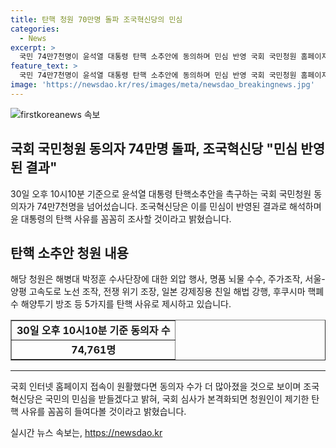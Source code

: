 ```yaml
---
title: 탄핵 청원 70만명 돌파 조국혁신당의 민심
categories:
  - News
excerpt: >
  국민 74만7천명이 윤석열 대통령 탄핵 소추안에 동의하며 민심 반영 국회 국민청원 홈페이지에 등록된 청원 동의자가 30일 오후 10시10분 기준으로 74만7천614명을 돌파했다. 조국혁신당은 민심 반영 결과라며 윤 대통령의 탄핵 사유를 검토할 것이라고 밝혀 전했다. 국민 청원의 동의 인원이 빠르게 늘어나자, 김보협 수석대변인은 국회 인터넷 홈페이지 접속이 원활했다면 이미 100만명을 넘었을 것”이라며 국민 청원에 대한 국회 심사가 본격화되면 청원인이 제기한 탄핵 사유를 꼼꼼히 들여다볼 것이라고 밝혔다.
feature_text: >
  국민 74만7천명이 윤석열 대통령 탄핵 소추안에 동의하며 민심 반영 국회 국민청원 홈페이지에 등록된 청원 동의자가 30일 오후 10시10분 기준으로 74만7천614명을 돌파했다. 조국혁신당은 민심 반영 결과라며 윤 대통령의 탄핵 사유를 검토할 것이라고 밝혀 전했다. 국민 청원의 동의 인원이 빠르게 늘어나자, 김보협 수석대변인은 국회 인터넷 홈페이지 접속이 원활했다면 이미 100만명을 넘었을 것”이라며 국민 청원에 대한 국회 심사가 본격화되면 청원인이 제기한 탄핵 사유를 꼼꼼히 들여다볼 것이라고 밝혔다.
image: 'https://newsdao.kr/res/images/meta/newsdao_breakingnews.jpg'
---
```


<p><img src="https://newsdao.kr/res/images/meta/newsdao_breakingnews.jpg" alt="firstkoreanews 속보" /></p>

<h2 data-ke-size="size26">국회 국민청원 동의자 74만명 돌파, 조국혁신당 "민심 반영된 결과"</h2>

<p data-ke-size="size16">30일 오후 10시10분 기준으로 윤석열 대통령 탄핵소추안을 촉구하는 국회 국민청원 동의자가 74만7천명을 넘어섰습니다. 조국혁신당은 이를 민심이 반영된 결과로 해석하며 윤 대통령의 탄핵 사유를 꼼꼼히 조사할 것이라고 밝혔습니다.</p>

<h2 data-ke-size="size26">탄핵 소추안 청원 내용</h2>

<p data-ke-size="size16">해당 청원은 해병대 박정훈 수사단장에 대한 외압 행사, 명품 뇌물 수수, 주가조작, 서울-양평 고속도로 노선 조작, 전쟁 위기 조장, 일본 강제징용 친일 해법 강행, 후쿠시마 핵폐수 해양투기 방조 등 5가지를 탄핵 사유로 제시하고 있습니다.</p>

<table style="width: 100%;" border="1">
<tbody>
<tr>
<td style="text-align: center; height: 17px;"><b>30일 오후 10시10분 기준 동의자 수</b></td>
</tr>
<tr>
<td style="text-align: center; height: 17px;"><b>74,761명</b></td>
</tr>
</tbody>
</table>

<hr>

<p data-ke-size="size16">국회 인터넷 홈페이지 접속이 원활했다면 동의자 수가 더 많아졌을 것으로 보이며 조국혁신당은 국민의 민심을 받들겠다고 밝혀, 국회 심사가 본격화되면 청원인이 제기한 탄핵 사유를 꼼꼼히 들여다볼 것이라고 밝혔습니다.</p>
실시간 뉴스 속보는, <a href="https://newsdao.kr" rel="dofollow">https://newsdao.kr</a>


